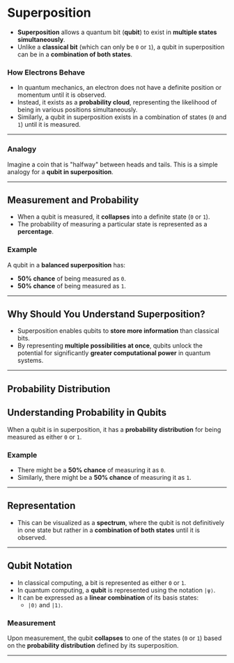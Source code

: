 # Superposition

- **Superposition** allows a quantum bit (**qubit**) to exist in **multiple states simultaneously**.
- Unlike a **classical bit** (which can only be `0` or `1`), a qubit in superposition can be in a **combination of both states**.

### How Electrons Behave
- In quantum mechanics, an electron does not have a definite position or momentum until it is observed.
- Instead, it exists as a **probability cloud**, representing the likelihood of being in various positions simultaneously.
- Similarly, a qubit in superposition exists in a combination of states (`0` and `1`) until it is measured.

---

### Analogy
Imagine a coin that is "halfway" between heads and tails. This is a simple analogy for a **qubit in superposition**.

---

## Measurement and Probability
- When a qubit is measured, it **collapses** into a definite state (`0` or `1`).
- The probability of measuring a particular state is represented as a **percentage**.  

### Example
A qubit in a **balanced superposition** has:
- **50% chance** of being measured as `0`.
- **50% chance** of being measured as `1`.

---

## Why Should You Understand Superposition?
- Superposition enables qubits to **store more information** than classical bits.
- By representing **multiple possibilities at once**, qubits unlock the potential for significantly **greater computational power** in quantum systems.

---

## Probability Distribution

## Understanding Probability in Qubits
When a qubit is in superposition, it has a **probability distribution** for being measured as either `0` or `1`.  

### Example
- There might be a **50% chance** of measuring it as `0`.
- Similarly, there might be a **50% chance** of measuring it as `1`.

---

## Representation
- This can be visualized as a **spectrum**, where the qubit is not definitively in one state but rather in a **combination of both states** until it is observed.

---

## Qubit Notation
- In classical computing, a bit is represented as either `0` or `1`.
- In quantum computing, a **qubit** is represented using the notation `|ψ⟩`.
- It can be expressed as a **linear combination** of its basis states:
  - `|0⟩` and `|1⟩`.

### Measurement
Upon measurement, the qubit **collapses** to one of the states (`0` or `1`) based on the **probability distribution** defined by its superposition.

---
